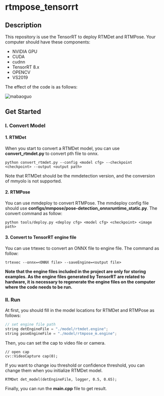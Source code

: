 # rtmpose_tensorrt

## Description

This repository is use the TensorRT to deploy RTMDet and RTMPose. Your computer should have these components:

- NVIDIA GPU
- CUDA
- cudnn
- TensorRT 8.x
- OPENCV
- VS2019

The effect of the code is as follows:

![mabaoguo](https://github.com/Dominic23331/rtmpose_tensorrt/assets/53283758/568563be-a31d-4d03-9629-842dad3745e2)

## Get Started

### I. Convert Model

#### 1. RTMDet

When you start to convert a RTMDet model, you can use **convert_rtmdet.py** to convert pth file to onnx.

```shell
python convert_rtmdet.py --config <model cfg> --checkpoint <checkpoint> --output <output path>
```

Note that RTMDet should be the mmdetection version, and the conversion of mmyolo is not supported.

#### 2. RTMPose

You can use mmdeploy to convert RTMPose. The mmdeploy config file should use **configs/mmpose/pose-detection_onnxruntime_static.py**.  The convert command as follow:

```shell
python tools/deploy.py <deploy cfg> <model cfg> <checkpoint> <image path>
```

#### 3. Convert to TensorRT engine file

You can use trtexec to convert an ONNX file to engine file. The command as follow:

```
trtexec --onnx=<ONNX file> --saveEngine=<output file>
```

**Note that the engine files included in the project are only for storing examples. As the engine files generated by TensorRT are related to hardware, it is necessary to regenerate the engine files on the computer where the code needs to be run.**

### II. Run

At first, you should fill in the model locations for RTMDet and RTMPose as follows:

```c++
// set engine file path
string detEngineFile = "./model/rtmdet.engine";
string poseEngineFile = "./model/rtmpose_m.engine";
```

Then, you can set the cap to video file or camera.

```
// open cap
cv::VideoCapture cap(0);
```

If you want to change iou threshold or confidence threshold, you can change them when you initialize RTMDet model.

```
RTMDet det_model(detEngineFile, logger, 0.5, 0.65);
```

Finally, you can run the **main.cpp** file to get result.

